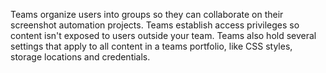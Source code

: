 Teams organize users into groups so they can collaborate on their screenshot automation projects. Teams establish access privileges so content isn't exposed to users outside your team. Teams also hold several settings that apply to all content in a teams portfolio, like CSS styles, storage locations and credentials.